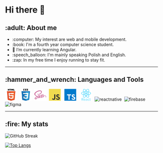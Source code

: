 <h1>Hi there 👋</h1>
<h2>:adult: About me</h2>
<ul>
  <li>:computer: My interest are web and mobile development.</li>
  <li>:book: I'm a fourth year computer science student.</li>
  <li>🌱 I’m currently learning Angular.</li>
  <li>:speech_balloon: I'm mainly speaking Polish and English.</li>
  <li>:zap: In my free time I enjoy running to stay fit.</li>
</ul>

---

<h2>:hammer_and_wrench: Languages and Tools</h2>
<p align="left">
<img src="https://raw.githubusercontent.com/devicons/devicon/master/icons/html5/html5-original-wordmark.svg" alt="html5" width="40" height="40"/>&nbsp
<img src="https://raw.githubusercontent.com/devicons/devicon/master/icons/css3/css3-original-wordmark.svg" alt="css3" width="40" height="40"/>&nbsp
<img src="https://raw.githubusercontent.com/devicons/devicon/master/icons/sass/sass-original.svg" alt="sass" width="40" height="40"/>&nbsp
<img src="https://raw.githubusercontent.com/devicons/devicon/master/icons/javascript/javascript-original.svg" alt="javascript" width="40" height="40"/>&nbsp&nbsp
<img src="https://raw.githubusercontent.com/devicons/devicon/master/icons/typescript/typescript-original.svg" alt="typescript" width="40" height="40"/>&nbsp&nbsp
<img src="https://raw.githubusercontent.com/devicons/devicon/master/icons/react/react-original-wordmark.svg" alt="react" width="40" height="40"/>&nbsp
<img src="https://reactnative.dev/img/header_logo.svg" alt="reactnative" width="40" height="40"/>&nbsp
<img src="https://www.vectorlogo.zone/logos/firebase/firebase-icon.svg" alt="firebase" width="40" height="40"/>&nbsp
<img src="https://www.vectorlogo.zone/logos/figma/figma-icon.svg" alt="figma" width="40" height="40"/>&nbsp
</p>

---

<h2>:fire: My stats</h2>

![GitHub Streak](http://github-readme-streak-stats.herokuapp.com?user=wojciechkurzak&theme=dark&background=000000)

[![Top Langs](https://github-readme-stats.vercel.app/api/top-langs/?username=wojciechkurzak&layout=compact&theme=vision-friendly-dark)](https://github.com/anuraghazra/github-readme-stats)

<!--
**wojciechkurzak/wojciechkurzak** is a ✨ _special_ ✨ repository because its `README.md` (this file) appears on your GitHub profile.

Here are some ideas to get you started:

- 🔭 I’m currently working on ...
- 🌱 I’m currently learning ...
- 👯 I’m looking to collaborate on ...
- 🤔 I’m looking for help with ...
- 💬 Ask me about ...
- 📫 How to reach me: ...
- 😄 Pronouns: ...
- ⚡ Fun fact: ...
-->
